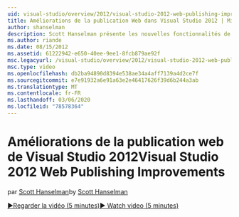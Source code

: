 ```yaml
---
uid: visual-studio/overview/2012/visual-studio-2012-web-publishing-improvements
title: Améliorations de la publication Web dans Visual Studio 2012 | Microsoft Docs
author: shanselman
description: Scott Hanselman présente les nouvelles fonctionnalités de publication Web de Visual Studio 2012.
ms.author: riande
ms.date: 08/15/2012
ms.assetid: 61222942-e650-40ee-9ee1-8fcb879ae92f
msc.legacyurl: /visual-studio/overview/2012/visual-studio-2012-web-publishing-improvements
msc.type: video
ms.openlocfilehash: db2ba94890d8394e538ae34a4aff7139a4d2ce7f
ms.sourcegitcommit: e7e91932a6e91a63e2e46417626f39d6b244a3ab
ms.translationtype: MT
ms.contentlocale: fr-FR
ms.lasthandoff: 03/06/2020
ms.locfileid: "78578364"
---
```

# <a name="visual-studio-2012-web-publishing-improvements"></a><span data-ttu-id="3ad60-103">Améliorations de la publication web de Visual Studio 2012</span><span class="sxs-lookup"><span data-stu-id="3ad60-103">Visual Studio 2012 Web Publishing Improvements</span></span>

<span data-ttu-id="3ad60-104">par [Scott Hanselman](https://github.com/shanselman)</span><span class="sxs-lookup"><span data-stu-id="3ad60-104">by [Scott Hanselman](https://github.com/shanselman)</span></span>

[<span data-ttu-id="3ad60-105">&#9654;Regarder la vidéo (5 minutes)</span><span class="sxs-lookup"><span data-stu-id="3ad60-105">&#9654; Watch video (5 minutes)</span></span>](https://channel9.msdn.com/Blogs/ASP-NET-Site-Videos/visual-studio-2012-web-publishing-improvements)
